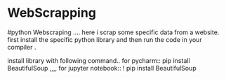 # WebScrapping
#python Webscraping  ....
here i scrap some specific data from a website. first
install the specific python library and then run the code in your compiler . 

install library with following command..
for pycharm::
pip install BeautifulSoup   ,,,,
for jupyter notebook::
! pip install BeautifulSoup
